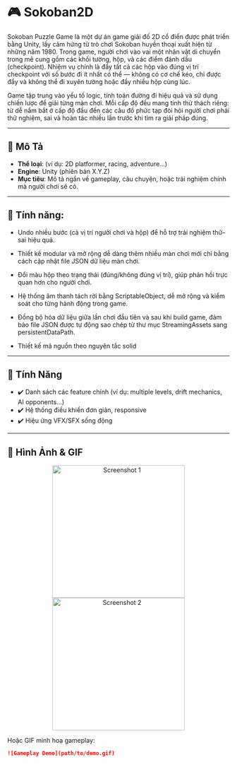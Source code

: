 # 🎮 Sokoban2D

Sokoban Puzzle Game là một dự án game giải đố 2D cổ điển được phát triển bằng Unity, lấy cảm hứng từ trò chơi Sokoban huyền thoại xuất hiện từ những năm 1980.
Trong game, người chơi vào vai một nhân vật di chuyển trong mê cung gồm các khối tường, hộp, và các điểm đánh dấu (checkpoint). Nhiệm vụ chính là đẩy tất cả các hộp vào đúng vị trí checkpoint với số bước đi ít nhất có thể — không có cơ chế kéo, chỉ được đẩy và không thể đi xuyên tường hoặc đẩy nhiều hộp cùng lúc.<br>

Game tập trung vào yếu tố logic, tính toán đường đi hiệu quả và sử dụng chiến lược để giải từng màn chơi. Mỗi cấp độ đều mang tính thử thách riêng: từ dễ nắm bắt ở cấp độ đầu đến các câu đố phức tạp đòi hỏi người chơi phải thử nghiệm, sai và hoàn tác nhiều lần trước khi tìm ra giải pháp đúng.<br>

---
## 📖 Mô Tả

- **Thể loại**: (ví dụ: 2D platformer, racing, adventure…)  
- **Engine**: Unity (phiên bản X.Y.Z)  
- **Mục tiêu**: Mô tả ngắn về gameplay, câu chuyện, hoặc trải nghiệm chính mà người chơi sẽ có.  

---
## 📖 Tính năng:

- Undo nhiều bước (cả vị trí người chơi và hộp) để hỗ trợ trải nghiệm thử–sai hiệu quả.<br>

- Thiết kế modular và mở rộng dễ dàng thêm nhiều màn chơi mới chỉ bằng cách cập nhật file JSON dữ liệu màn chơi.<br>

- Đổi màu hộp theo trạng thái (đúng/không đúng vị trí), giúp phản hồi trực quan hơn cho người chơi.<br>

- Hệ thống âm thanh tách rời bằng ScriptableObject, dễ mở rộng và kiểm soát cho từng hành động trong game.<br>

- Đồng bộ hóa dữ liệu giữa lần chơi đầu tiên và sau khi build game, đảm bảo file JSON được tự động sao chép từ thư mục StreamingAssets sang persistentDataPath.<br>

- Thiết kế mã nguồn theo nguyên tắc solid


---

## 🚀 Tính Năng

- ✔️ Danh sách các feature chính (ví dụ: multiple levels, drift mechanics, AI opponents…)  
- ✔️ Hệ thống điều khiển đơn giản, responsive  
- ✔️ Hiệu ứng VFX/SFX sống động  

---

## 📸 Hình Ảnh & GIF

<p align="center">
  <img src="path/to/screenshot1.png" width="300" alt="Screenshot 1"/>
  <img src="path/to/screenshot2.png" width="300" alt="Screenshot 2"/>
</p>

Hoặc GIF minh hoạ gameplay:

```md
![Gameplay Demo](path/to/demo.gif)
